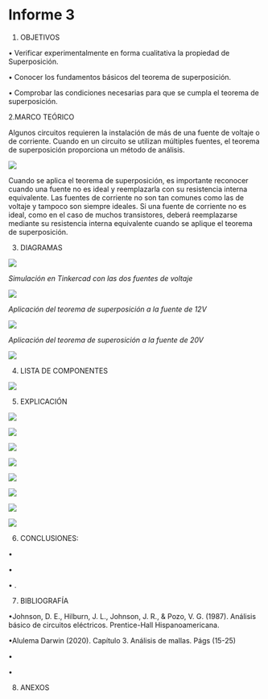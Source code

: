 # Informe 3
1. OBJETIVOS 

• Verificar experimentalmente en forma cualitativa la propiedad de Superposición.

• Conocer los fundamentos básicos del teorema de superposición.

• Comprobar las condiciones necesarias para que se cumpla el teorema de superposición. 



2.MARCO TEÓRICO

Algunos circuitos requieren la instalación de más de una fuente de voltaje o de corriente. Cuando en un circuito se utilizan múltiples fuentes, el teorema de superposición proporciona un método de análisis.

![](img/marco%20teórico.jpg)

Cuando se aplica el teorema de superposición, es importante reconocer cuando una fuente no es ideal y reemplazarla con su resistencia interna equivalente. Las fuentes de corriente no son tan comunes como las de voltaje y tampoco son siempre ideales. Si una fuente de corriente no es ideal, como en el caso de muchos transistores, deberá reemplazarse mediante su resistencia interna equivalente cuando se aplique el teorema de superposición.

3. DIAGRAMAS

![](img/diagrama%201.png)

*Simulación en Tinkercad con las dos fuentes de voltaje*

![](img/diagrama%202.png)

*Aplicación del teorema de superposición a la fuente de 12V* 

![](img/diagrama%203.png)

*Aplicación del teorema de superosición a la fuente de 20V* 

![](img/diagrama%204.png)

4. LISTA DE COMPONENTES

![](img/equipo%20y%20material.png)

5. EXPLICACIÓN 

![](https://github.com/andressanttos/Informe-3/blob/main/img/1.png)

![](https://github.com/andressanttos/Informe-3/blob/main/img/2.png)

![](https://github.com/andressanttos/Informe-3/blob/main/img/3.png)

![](https://github.com/andressanttos/Informe-3/blob/main/img/4.png)

![](https://github.com/andressanttos/Informe-3/blob/main/img/5.png)

![](https://github.com/andressanttos/Informe-3/blob/main/img/6.png)

![](https://github.com/andressanttos/Informe-3/blob/main/img/tablas.png)

![](https://github.com/andressanttos/Informe-3/blob/main/img/errores.png)


6. CONCLUSIONES:

•

•	  

•	.


7. BIBLIOGRAFÍA

•Johnson, D. E., Hilburn, J. L., Johnson, J. R., & Pozo, V. G. (1987). Análisis básico de circuitos eléctricos. Prentice-Hall Hispanoamericana.

•Alulema Darwin (2020). Capítulo 3. Análisis de mallas. Págs (15-25) 

•

•


8. ANEXOS
 
![]()
